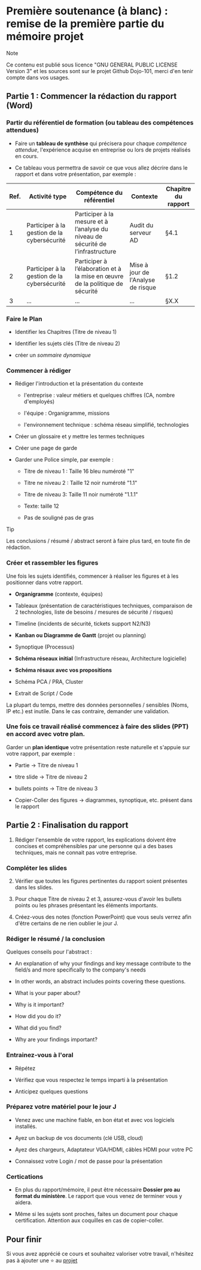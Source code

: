 # Première soutenance (à blanc) : remise de la première partie du mémoire projet 

> [!NOTE] 
> Ce contenu est publié sous licence "GNU GENERAL PUBLIC LICENSE Version 3" et les sources sont sur le projet Github Dojo-101, merci d'en tenir compte dans vos usages.

## Partie 1 : Commencer la rédaction du rapport (Word)

### Partir du référentiel de formation (ou tableau des compétences attendues)

* Faire un **tableau de synthèse** qui précisera pour chaque *compétence attendue*, l'expérience acquise en entreprise ou lors de projets réalisés en cours.

* Ce tableau vous permettra de savoir ce que vous allez décrire dans le rapport et dans votre présentation, par exemple :

| Ref. | Activité type | Compétence du référentiel | Contexte | Chapitre du rapport |
|---|---|---|---|---|
| 1 | Participer à la gestion de la cybersécurité | Participer à la mesure et à l’analyse du niveau de sécurité de l’infrastructure |  Audit du serveur AD | §4.1 |
| 2 | Participer à la gestion de la cybersécurité | Participer à l’élaboration et à la mise en œuvre de la politique de sécurité |  Mise à jour de l'Analyse de risque | §1.2 |
| 3 | ...| ... |  ... | §X.X |


### Faire le Plan 

* Identifier les Chapitres (Titre de niveau 1)

* Identifier les sujets clés (Titre de niveau 2)

* créer un *sommaire dynamique* 


### Commencer à rédiger

* Rédiger l'introduction et la présentation du contexte 

    * l'entreprise : valeur métiers et quelques chiffres (CA, nombre d'employés)

    * l'équipe : Organigramme, missions

    * l'environnement technique : schéma réseau simplifié, technologies

* Créer un glossaire et y mettre les termes techniques

* Créer une page de garde

* Garder une Police simple, par exemple : 

    * Titre de niveau 1 : Taille 16 bleu numéroté "1"

    * Titre ne niveau 2 : Taille 12 noir numéroté "1.1"

    * Titre de niveau 3: Taille 11 noir numéroté "1.1.1"

    * Texte: taille 12

    * Pas de souligné pas de gras


> [!TIP]
> Les conclusions / résumé / abstract seront à faire plus tard, en toute fin de rédaction.


### Créer et rassembler les figures

Une fois les sujets identifiés, commencer à réaliser les figures et à les positionner dans votre rapport.

* **Organigramme** (contexte, équipes)

* Tableaux (présentation de caractéristiques techniques, comparaison de 2 technologies, liste de besoins / mesures de sécurité / risques)

* Timeline (incidents de sécurité, tickets support N2/N3)

* **Kanban ou Diagramme de Gantt** (projet ou planning)

* Synoptique (Processus)

* **Schéma réseaux initial** (Infrastructure réseau, Architecture logicielle)

* **Schéma résaux avec vos propositions**

* Schéma PCA / PRA, Cluster

* Extrait de Script / Code

La plupart du temps, mettre des données personnelles / sensibles (Noms, IP etc.) est inutile. Dans le cas contraire, demander une validation.


### Une fois ce travail réalisé commencez à faire des slides (PPT) en accord avec votre plan.

Garder un **plan identique** votre présentation reste naturelle et s'appuie sur votre rapport, par exemple :

* Partie -> Titre de niveau 1 

* titre slide -> Titre de niveau 2

* bullets points -> Titre de niveau 3

* Copier-Coller des figures -> diagrammes, synoptique, etc. présent dans le rapport



## Partie 2 : Finalisation du rapport


1. Rédiger l'ensemble de votre rapport, les explications doivent être concises et compréhensibles par une personne qui a des bases techniques, mais ne connait pas votre entreprise.


### Compléter les slides

2. Vérifier que toutes les figures pertinentes du rapport soient présentes dans les slides.

3. Pour chaque Titre de niveau 2 et 3, assurez-vous d'avoir les bullets points ou les phrases présentant les éléments importants.

4. Créez-vous des notes (fonction PowerPoint) que vous seuls verrez afin d'être certains de ne rien oublier le jour J.


### Rédiger le résumé / la conclusion

Quelques conseils pour l'abstract : 

* An explanation of why your findings and key message contribute to the field/s and more specifically to the company's needs

* In other words, an abstract includes points covering these questions.

* What is your paper about?

* Why is it important?

* How did you do it?

* What did you find?

* Why are your findings important?


### Entrainez-vous à l'oral

* Répétez

* Vérifiez que vous respectez le temps imparti à la présentation

* Anticipez quelques questions


### Préparez votre matériel pour le jour J

* Venez avec une machine fiable, en bon état et avec vos logiciels installés.

* Ayez un backup de vos documents (clé USB, cloud)

* Ayez des chargeurs, Adaptateur VGA/HDMI, câbles HDMI pour votre PC

* Connaissez votre  Login / mot de passe pour la présentation


### Certications

* En plus du rapport/mémoire, il peut être nécessaire **Dossier pro au format du ministère**. Le rapport que vous venez de terminer vous y aidera.

* Même si les sujets sont proches, faites un document pour chaque certification. Attention aux coquilles en cas de copier-coller. 


## Pour finir

Si vous avez apprécié ce cours et souhaitez valoriser votre travail, n'hésitez pas à ajouter une ⭐ au [projet](https://github.com/Aif4thah/Dojo-101)